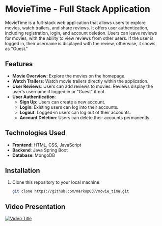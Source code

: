 # MovieTime - Full Stack Application

MovieTime is a full-stack web application that allows users to explore movies, watch trailers, and share reviews. It offers user authentication, including registration, login, and account deletion. Users can leave reviews for movies, with the ability to view reviews from other users. If the user is logged in, their username is displayed with the review, otherwise, it shows as "Guest."

## Features

- **Movie Overview**: Explore the movies on the homepage.
- **Watch Trailers**: Watch movie trailers directly within the application.
- **User Reviews**: Users can add reviews to movies. Reviews display the user's username if logged in or "Guest" if not.
- **User Authentication**: 
  - **Sign Up**: Users can create a new account.
  - **Login**: Existing users can log into their accounts.
  - **Logout**: Logged-in users can log out of their accounts.
  - **Account Deletion**: Users can delete their accounts permanently.
  
## Technologies Used

- **Frontend**: HTML, CSS, JavaScript
- **Backend**: Java Spring Boot
- **Database**: MongoDB
  
## Installation

1. Clone this repository to your local machine:
   ```bash
   git clone https://github.com/markop037/movie_time.git

## Video Presentation

[![Video Title](https://img.youtube.com/vi/DPNz6euPd3M/0.jpg)](https://www.youtube.com/watch?v=DPNz6euPd3M)
